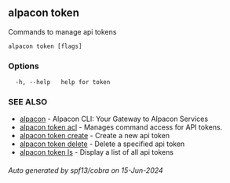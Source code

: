 ## alpacon token

Commands to manage api tokens

```
alpacon token [flags]
```

### Options

```
  -h, --help   help for token
```

### SEE ALSO

* [alpacon](alpacon.md)	 - Alpacon CLI: Your Gateway to Alpacon Services
* [alpacon token acl](alpacon_token_acl.md)	 - Manages command access for API tokens.
* [alpacon token create](alpacon_token_create.md)	 - Create a new api token
* [alpacon token delete](alpacon_token_delete.md)	 - Delete a specified api token
* [alpacon token ls](alpacon_token_ls.md)	 - Display a list of all api tokens

###### Auto generated by spf13/cobra on 15-Jun-2024
